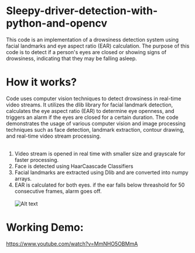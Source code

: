# Sleepy-driver-detection-with-python-and-opencv
This code is an implementation of a drowsiness detection system using facial landmarks and eye aspect ratio (EAR) calculation. The purpose of this code is to detect if a person's eyes are closed or showing signs of drowsiness, indicating that they may be falling asleep.

# How it works?
Code uses computer vision techniques to detect drowsiness in real-time video streams. It utilizes the dlib library for facial landmark detection, calculates the eye aspect ratio (EAR) to determine eye openness, and triggers an alarm if the eyes are closed for a certain duration. The code demonstrates the usage of various computer vision and image processing techniques such as face detection, landmark extraction, contour drawing, and real-time video stream processing.<br/>
<br/>
1. Video stream is opened in real time with smaller size and grayscale for faster processing.<br/>
2. Face is detected using HaarCaascade Classifiers<br/>
3. Facial landmarks are extracted using Dlib and are converted into numpy arrays.<br/>
4. EAR is calculated for both eyes. if the ear falls below threashold for 50 consecutive frames, alarm goes off.<br/><br/>
![Alt text](https://b2633864.smushcdn.com/2633864/wp-content/uploads/2017/04/blink_detection_plot.jpg?lossy=1&strip=1&webp=1)

# Working Demo: 
https://www.youtube.com/watch?v=MmNHO5OBMmA
